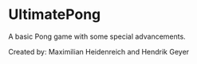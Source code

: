 # UltimatePong

A basic Pong game with some special advancements.

Created by: Maximilian Heidenreich and Hendrik Geyer